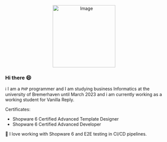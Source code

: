 <div align="center">
    <img src="[images/logo_ruben-allenstein.png](https://user-images.githubusercontent.com/65554501/204111021-fe30e58d-f719-4173-aab7-8acb10e74215.png)" alt="Image" width="200" /><br/>
</div>

### Hi there 😄
ℹ️ I am a ```PHP``` programmer and I am studying business Informatics at the university of Bremerhaven until March 2023 and i am currently working as a working student for Vanilla Reply. 

Certificates:
- Shopware 6 Certified Advanced Template Designer 
- Shopware 6 Certified Advanced Developer 

🤩 I love working with Shopware 6 and E2E testing in CI/CD pipelines.

